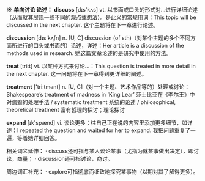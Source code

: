 ☀ <span class="category">**单向讨论 论述：**</span>
<span class="vocabulary">**discuss**</span> [dɪs'kʌs] 
<span class="definition">vt. 以书面或口头的形式对…进行详细论述（从而就其展现一些不同的观点或想法）。是此义的常规用词：</span>This topic will be discussed in the next chapter. 这个主题将在下一章进行论述。

<span class="vocabulary">**discussion**</span> [dɪs'kʌʃn] 
<span class="definition">n. [U, C] discussion (of sth)（对某个主题的多个不同方面所进行的口头或书面的）论述，详述：</span>Her article is a discussion of the methods used in research. 她这篇文章论述的是研究中使用的方法。

<span class="vocabulary">**treat**</span> [tri:t] 
<span class="definition">vt. 以某种方式来讨论…：</span>This question is treated in more detail in the next chapter. 这一问题将在下一章得到更详细的阐述。

<span class="vocabulary">**treatment**</span> ['tri:tmənt] 
<span class="definition">n. [U, C]（对一个主题、艺术作品等的）处理或讨论：</span>Shakespeare’s treatment of madness in ‘King Lear’ 莎士比亚在《李尔王》中对疯癫的处理手法 / systematic treatment 系统的论述 / philosophical, theoretical treatment 富有哲理的探讨；理论探讨

<span class="vocabulary">**expand**</span> [ɪk'spænd] 
<span class="definition">vi. 谈论更多；往自己正在说的内容里添加更多细节，如详述：</span>I repeated the question and waited for her to expand. 我把问题重复了一遍，等着她详细回答。

相关词义延伸：
· discuss还可指与某人谈论某事（尤指为就某事做出决定），即讨论，商量；
· discussion还可指讨论，商讨。

周边词汇补充：
· explore可指彻底而细致地探究某事物（以期对其了解得更多）。

